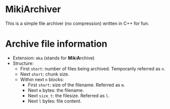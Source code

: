 # MikiArchiver
This is a simple file archiver (no compression) written in C++ for fun.

# Archive file information
* Extension: ``mka`` (stands for **M**i**k**i**A**rchive)
* Structure:
    * First ``short``: number of files being archived. Temporarily referred as ``n``.
    * Next ``short``: chunk size.
    * Within next ``n`` blocks:
        * First ``short``: size of the filename. Referred as ``m``.
        * Next ``m`` bytes: the filename.
        * Next ``size_t``: the filesize. Referred as ``l``.
        * Next ``l`` bytes: file content.